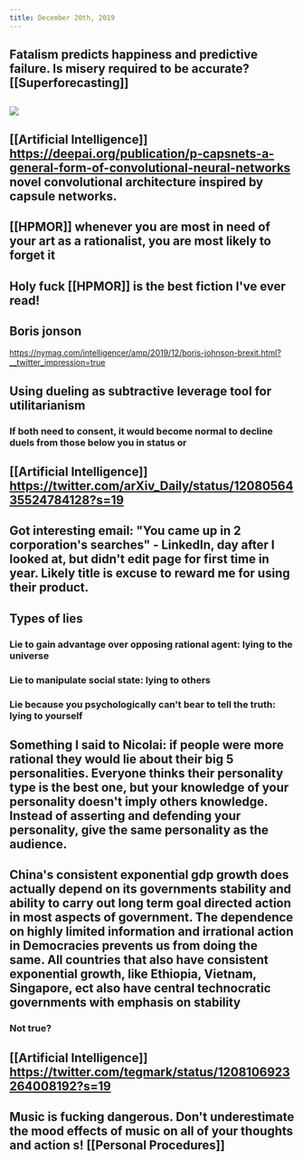 ```yaml
---
title: December 20th, 2019
---
```


## Fatalism predicts happiness and predictive failure. Is misery required to be accurate? [[Superforecasting]]

## ![](https://photos.app.goo.gl/ZJVmfhoBVKDAkTK6A)

## [[Artificial Intelligence]] https://deepai.org/publication/p-capsnets-a-general-form-of-convolutional-neural-networks novel convolutional architecture inspired by capsule networks.

## [[HPMOR]] whenever you are most in need of your art as a rationalist, you are most likely to forget it

## Holy fuck [[HPMOR]] is the best fiction I've ever read!

## Boris jonson 
 https://nymag.com/intelligencer/amp/2019/12/boris-johnson-brexit.html?__twitter_impression=true

## Using dueling as subtractive leverage tool for utilitarianism
### If both need to consent, it would become normal to decline duels from those below you in status or 

## [[Artificial Intelligence]] https://twitter.com/arXiv_Daily/status/1208056435524784128?s=19

## Got interesting email: "You came up in 2 corporation's searches" - LinkedIn, day after I looked at, but didn't edit page for first time in year. Likely title is excuse to reward me for using their product.

## Types of lies
### Lie to gain advantage over opposing rational agent: lying to the universe

### Lie to manipulate social state: lying to others

### Lie because you psychologically can't bear to tell the truth: lying to yourself

## Something I said to Nicolai: if people were more rational they would lie about their big 5 personalities. Everyone thinks their personality type is the best one, but your knowledge of your personality doesn't imply others knowledge. Instead of asserting and defending your personality, give the same personality as the audience.

## China's consistent exponential gdp growth does actually depend on its governments stability and ability to carry out long term goal directed action in most aspects of government. The dependence on highly limited information and irrational action in Democracies prevents us from doing the same. All countries that also have consistent exponential growth, like Ethiopia, Vietnam, Singapore, ect also have central technocratic governments with emphasis on stability
### Not true?

## [[Artificial Intelligence]] https://twitter.com/tegmark/status/1208106923264008192?s=19

## Music is fucking dangerous. Don't underestimate the mood effects of music on all of your thoughts and action s! [[Personal Procedures]]

## 

